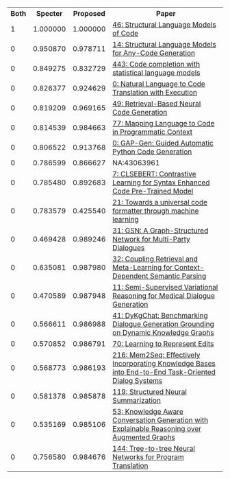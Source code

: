 <html><table><tr>
<th>Both</th>
<th>Specter</th>
<th>Proposed</th>
<th>Paper</th>
</tr>
<tr>
<td>1</td>
<td>1.000000</td>
<td>1.000000</td>
<td><a href="https://www.semanticscholar.org/paper/db392858262b17aa9c8ff8659738f68fbf832ebe">46: Structural Language Models of Code</a></td>
</tr>
<tr>
<td>0</td>
<td>0.950870</td>
<td>0.978711</td>
<td><a href="https://www.semanticscholar.org/paper/837bebe79ec9f4770a3687501c269f41ab6a833c">14: Structural Language Models for Any-Code Generation</a></td>
</tr>
<tr>
<td>0</td>
<td>0.849275</td>
<td>0.832729</td>
<td><a href="https://www.semanticscholar.org/paper/1e688be9f4554aa981fe3db9e2a66388b05bd167">443: Code completion with statistical language models</a></td>
</tr>
<tr>
<td>0</td>
<td>0.826377</td>
<td>0.924629</td>
<td><a href="https://www.semanticscholar.org/paper/bcd4c46e4d75ddedb6138cfd77600c6d964a9aa8">0: Natural Language to Code Translation with Execution</a></td>
</tr>
<tr>
<td>0</td>
<td>0.819209</td>
<td>0.969165</td>
<td><a href="https://www.semanticscholar.org/paper/d3e13d2514edaf74b863bfbe45a739c32a7689e1">49: Retrieval-Based Neural Code Generation</a></td>
</tr>
<tr>
<td>0</td>
<td>0.814539</td>
<td>0.984663</td>
<td><a href="https://www.semanticscholar.org/paper/3cac56572497ba51c71da66bd207e7a48b2c758f">77: Mapping Language to Code in Programmatic Context</a></td>
</tr>
<tr>
<td>0</td>
<td>0.806522</td>
<td>0.913768</td>
<td><a href="https://www.semanticscholar.org/paper/1e89e1503be350e030e91f635f0f8f967ece7876">0: GAP-Gen: Guided Automatic Python Code Generation</a></td>
</tr>
<tr>
<td>0</td>
<td>0.786599</td>
<td>0.866627</td>
<td>NA:43063961</td>
</tr>
<tr>
<td>0</td>
<td>0.785480</td>
<td>0.892683</td>
<td><a href="https://www.semanticscholar.org/paper/036fda02d93139ad0ef37d892d41796a2a39fdcd">7: CLSEBERT: Contrastive Learning for Syntax Enhanced Code Pre-Trained Model</a></td>
</tr>
<tr>
<td>0</td>
<td>0.783579</td>
<td>0.425540</td>
<td><a href="https://www.semanticscholar.org/paper/125b8b683c6c6b62fe6979397901ffa42087bbbb">21: Towards a universal code formatter through machine learning</a></td>
</tr>
<tr>
<td>0</td>
<td>0.469428</td>
<td>0.989246</td>
<td><a href="https://www.semanticscholar.org/paper/5c0909aab443692887b25261da3af74d570c07cd">31: GSN: A Graph-Structured Network for Multi-Party Dialogues</a></td>
</tr>
<tr>
<td>0</td>
<td>0.635081</td>
<td>0.987980</td>
<td><a href="https://www.semanticscholar.org/paper/1f191dc4923df5fc53d5d375b05c0c32997348b9">32: Coupling Retrieval and Meta-Learning for Context-Dependent Semantic Parsing</a></td>
</tr>
<tr>
<td>0</td>
<td>0.470589</td>
<td>0.987948</td>
<td><a href="https://www.semanticscholar.org/paper/54738ed18575f40e9ff3ad0181aaccc527fc4f95">11: Semi-Supervised Variational Reasoning for Medical Dialogue Generation</a></td>
</tr>
<tr>
<td>0</td>
<td>0.566611</td>
<td>0.986988</td>
<td><a href="https://www.semanticscholar.org/paper/c75a048c25cf9ace4fc0aa6fe47e19f981c69526">41: DyKgChat: Benchmarking Dialogue Generation Grounding on Dynamic Knowledge Graphs</a></td>
</tr>
<tr>
<td>0</td>
<td>0.570852</td>
<td>0.986791</td>
<td><a href="https://www.semanticscholar.org/paper/a99de68ee8d6729eee5ca5943b152aba7e4738ee">70: Learning to Represent Edits</a></td>
</tr>
<tr>
<td>0</td>
<td>0.568773</td>
<td>0.986193</td>
<td><a href="https://www.semanticscholar.org/paper/b129d764c40ae1254354d037903e13a7bb81c5d2">216: Mem2Seq: Effectively Incorporating Knowledge Bases into End-to-End Task-Oriented Dialog Systems</a></td>
</tr>
<tr>
<td>0</td>
<td>0.581378</td>
<td>0.985878</td>
<td><a href="https://www.semanticscholar.org/paper/2225b7c480dc627e68f03e5321383f27e12cb1d7">119: Structured Neural Summarization</a></td>
</tr>
<tr>
<td>0</td>
<td>0.535169</td>
<td>0.985106</td>
<td><a href="https://www.semanticscholar.org/paper/7c056f84456c378e478b9f1601f7ae05c07ee1b8">53: Knowledge Aware Conversation Generation with Explainable Reasoning over Augmented Graphs</a></td>
</tr>
<tr>
<td>0</td>
<td>0.756580</td>
<td>0.984676</td>
<td><a href="https://www.semanticscholar.org/paper/6c6170ffb39cdc8cfffbeda9c7a2259eda5875f2">144: Tree-to-tree Neural Networks for Program Translation</a></td>
</tr>
</table></html>
